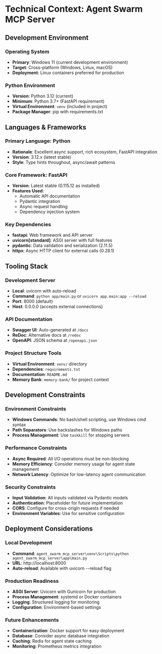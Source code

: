# Technical Context: Agent Swarm MCP Server

## Development Environment

### Operating System
- **Primary**: Windows 11 (current development environment)
- **Target**: Cross-platform (Windows, Linux, macOS)
- **Deployment**: Linux containers preferred for production

### Python Environment
- **Version**: Python 3.12 (current)
- **Minimum**: Python 3.7+ (FastAPI requirement)
- **Virtual Environment**: `venv` (included in project)
- **Package Manager**: pip with requirements.txt

## Languages & Frameworks

### Primary Language: Python
- **Rationale**: Excellent async support, rich ecosystem, FastAPI integration
- **Version**: 3.12.x (latest stable)
- **Style**: Type hints throughout, async/await patterns

### Core Framework: FastAPI
- **Version**: Latest stable (0.115.12 as installed)
- **Features Used**: 
  - Automatic API documentation
  - Pydantic integration
  - Async request handling
  - Dependency injection system

### Key Dependencies
- **fastapi**: Web framework and API server
- **uvicorn[standard]**: ASGI server with full features
- **pydantic**: Data validation and serialization (2.11.5)
- **httpx**: Async HTTP client for external calls (0.28.1)

## Tooling Stack

### Development Server
- **Local**: uvicorn with auto-reload
- **Command**: `python app/main.py` or `uvicorn app.main:app --reload`
- **Port**: 8000 (default)
- **Host**: 0.0.0.0 (accepts external connections)

### API Documentation
- **Swagger UI**: Auto-generated at `/docs`
- **ReDoc**: Alternative docs at `/redoc`
- **OpenAPI**: JSON schema at `/openapi.json`

### Project Structure Tools
- **Virtual Environment**: `venv/` directory
- **Dependencies**: `requirements.txt`
- **Documentation**: `README.md`
- **Memory Bank**: `memory-bank/` for project context

## Development Constraints

### Environment Constraints
- **Windows Commands**: No bash/shell scripting, use Windows cmd syntax
- **Path Separators**: Use backslashes for Windows paths
- **Process Management**: Use `taskkill` for stopping servers

### Performance Constraints
- **Async Required**: All I/O operations must be non-blocking
- **Memory Efficiency**: Consider memory usage for agent state management
- **Network Latency**: Optimize for low-latency agent communication

### Security Constraints
- **Input Validation**: All inputs validated via Pydantic models
- **Authentication**: Placeholder for future implementation
- **CORS**: Configure for cross-origin requests if needed
- **Environment Variables**: Use for sensitive configuration

## Deployment Considerations

### Local Development
- **Command**: `agent_swarm_mcp_server\venv\Scripts\python agent_swarm_mcp_server\app\main.py`
- **URL**: http://localhost:8000
- **Auto-reload**: Available with uvicorn --reload flag

### Production Readiness
- **ASGI Server**: Uvicorn with Gunicorn for production
- **Process Management**: systemd or Docker containers
- **Logging**: Structured logging for monitoring
- **Configuration**: Environment-based settings

### Future Enhancements
- **Containerization**: Docker support for easy deployment
- **Database**: Consider async database integration
- **Caching**: Redis for agent state caching
- **Monitoring**: Prometheus metrics integration
